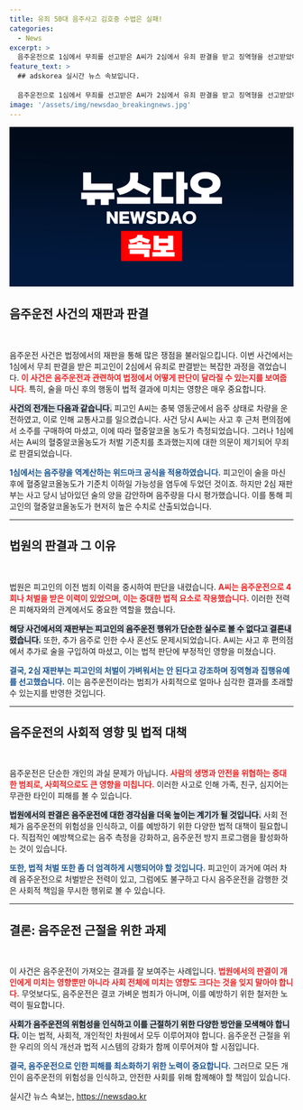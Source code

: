 ```yaml
---
title: 유죄 50대 음주사고 김호중 수법은 실패!
categories:
  - News
excerpt: >
  음주운전으로 1심에서 무죄를 선고받은 A씨가 2심에서 유죄 판결을 받고 징역형을 선고받았다. 경찰의 조사로 밝혀진 혈중알코올농도는 처벌 기준을 초과했으며, 재판부는 A씨의 전과와 피해자의 피해를 가볍게 여기지 않았다.
feature_text: >
  ## adskorea 실시간 뉴스 속보입니다.

  음주운전으로 1심에서 무죄를 선고받은 A씨가 2심에서 유죄 판결을 받고 징역형을 선고받았다. 경찰의 조사로 밝혀진 혈중알코올농도는 처벌 기준을 초과했으며, 재판부는 A씨의 전과와 피해자의 피해를 가볍게 여기지 않았다.
image: '/assets/img/newsdao_breakingnews.jpg'
---
```


<p><img src="/assets/img/newsdao_breakingnews.jpg" alt="adskorea 속보" /></p>

<h2 data-ke-size="size26">음주운전 사건의 재판과 판결</h2>

<p data-ke-size="size16">&nbsp;</p>

<p>음주운전 사건은 법정에서의 재판을 통해 많은 쟁점을 불러일으킵니다. 이번 사건에서는 1심에서 무죄 판결을 받은 피고인이 2심에서 유죄로 판결받는 복잡한 과정을 겪었습니다. <b><span style="color: #ee2323;">이 사건은 음주운전과 관련하여 법정에서 어떻게 판단이 달라질 수 있는지를 보여줍니다.</span></b> 특히, 술을 마신 후의 행동이 법적 결과에 미치는 영향은 매우 중요합니다.</p>

<p><b><span style="background-color: #21538527;">사건의 전개는 다음과 같습니다.</span></b> 피고인 A씨는 충북 영동군에서 음주 상태로 차량을 운전하였고, 이로 인해 교통사고를 일으켰습니다. 사건 당시 A씨는 사고 후 근처 편의점에서 소주를 구매하여 마셨고, 이에 따라 혈중알코올 농도가 측정되었습니다. 그러나 1심에서는 A씨의 혈중알코올농도가 처벌 기준치를 초과했는지에 대한 의문이 제기되어 무죄로 판결되었습니다.</p>

<p><b><span style="color: #1a5490;">1심에서는 음주량을 역계산하는 위드마크 공식을 적용하였습니다.</span></b> 피고인이 술을 마신 후에 혈중알코올농도가 기준치 이하일 가능성을 염두에 두었던 것이죠. 하지만 2심 재판부는 사고 당시 남아있던 술의 양을 감안하며 음주량을 다시 평가했습니다. 이를 통해 피고인의 혈중알코올농도가 현저히 높은 수치로 산출되었습니다.</p>

<hr>

<h2 data-ke-size="size26">법원의 판결과 그 이유</h2>

<p data-ke-size="size16">&nbsp;</p>

<p>법원은 피고인의 이전 범죄 이력을 중시하여 판단을 내렸습니다. <b><span style="color: #ee2323;">A씨는 음주운전으로 4회나 처벌을 받은 이력이 있었으며, 이는 중대한 법적 요소로 작용했습니다.</span></b> 이러한 전력은 피해자와의 관계에서도 중요한 역할을 했습니다.</p>

<p><b><span style="background-color: #21538527;">해당 사건에서의 재판부는 피고인의 음주운전 행위가 단순한 실수로 볼 수 없다고 결론내렸습니다.</span></b> 또한, 추가 음주로 인한 수사 혼선도 문제시되었습니다. A씨는 사고 후 편의점에서 추가로 술을 구입하여 마셨고, 이는 법적 판단에 부정적인 영향을 미쳤습니다.</p>

<p><b><span style="color: #1a5490;">결국, 2심 재판부는 피고인의 처벌이 가벼워서는 안 된다고 강조하며 징역형과 집행유예를 선고했습니다.</span></b> 이는 음주운전이라는 범죄가 사회적으로 얼마나 심각한 결과를 초래할 수 있는지를 반영한 것입니다.</p>

<hr>

<h2 data-ke-size="size26">음주운전의 사회적 영향 및 법적 대책</h2>

<p data-ke-size="size16">&nbsp;</p>

<p>음주운전은 단순한 개인의 과실 문제가 아닙니다. <b><span style="color: #ee2323;">사람의 생명과 안전을 위협하는 중대한 범죄로, 사회적으로도 큰 영향을 미칩니다.</span></b> 이러한 사고로 인해 가족, 친구, 심지어는 무관한 타인이 피해를 볼 수 있습니다.</p>

<p><b><span style="background-color: #21538527;">법원에서의 판결은 음주운전에 대한 경각심을 더욱 높이는 계기가 될 것입니다.</span></b> 사회 전체가 음주운전의 위험성을 인식하고, 이를 예방하기 위한 다양한 법적 대책이 필요합니다. 직접적인 예방책으로는 음주 측정을 강화하고, 음주운전 방지 프로그램을 활성화하는 것이 있습니다.</p>

<p><b><span style="color: #1a5490;">또한, 법적 처벌 또한 좀 더 엄격하게 시행되어야 할 것입니다.</span></b> 피고인이 과거에 여러 차례 음주운전으로 처벌받은 전력이 있고, 그럼에도 불구하고 다시 음주운전을 감행한 것은 사회적 책임을 무시한 행위로 볼 수 있습니다.</p>

<hr>

<h2 data-ke-size="size26">결론: 음주운전 근절을 위한 과제</h2>

<p data-ke-size="size16">&nbsp;</p>

<p>이 사건은 음주운전이 가져오는 결과를 잘 보여주는 사례입니다. <b><span style="color: #ee2323;">법원에서의 판결이 개인에게 미치는 영향뿐만 아니라 사회 전체에 미치는 영향도 크다는 것을 잊지 말아야 합니다.</span></b> 무엇보다도, 음주운전은 결코 가벼운 범죄가 아니며, 이를 예방하기 위한 철저한 노력이 필요합니다.</p>

<p><b><span style="background-color: #21538527;">사회가 음주운전의 위험성을 인식하고 이를 근절하기 위한 다양한 방안을 모색해야 합니다.</span></b> 이는 법적, 사회적, 개인적인 차원에서 모두 이루어져야 합니다. 음주운전 근절을 위한 우리의 의식 개선과 법적 시스템의 강화가 함께 이루어져야 할 시점입니다.</p>

<p><b><span style="color: #1a5490;">결국, 음주운전으로 인한 피해를 최소화하기 위한 노력이 중요합니다.</span></b> 그러므로 모든 개인이 음주운전의 위험성을 인식하고, 안전한 사회를 위해 함께해야 할 책임이 있습니다.</p>
실시간 뉴스 속보는, <a href="https://newsdao.kr" rel="dofollow">https://newsdao.kr</a>


